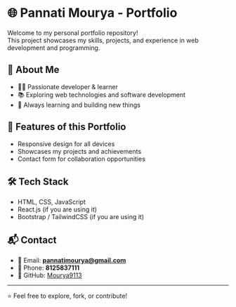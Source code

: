 
# 🌐 Pannati Mourya - Portfolio

Welcome to my personal portfolio repository!  
This project showcases my skills, projects, and experience in web development and programming.

## 🚀 About Me
- 👨‍💻 Passionate developer & learner  
- 📚 Exploring web technologies and software development  
- 🌱 Always learning and building new things  

## 📂 Features of this Portfolio
- Responsive design for all devices  
- Showcases my projects and achievements  
- Contact form for collaboration opportunities  

## 🛠️ Tech Stack
- HTML, CSS, JavaScript  
- React.js (if you are using it)  
- Bootstrap / TailwindCSS (if you are using it)  

## 📬 Contact
- 📧 Email: **pannatimourya@gmail.com**  
- 📱 Phone: **8125837111**  
- 🐙 GitHub: [Mourya9113](https://github.com/Mourya9113)  

---

⭐ Feel free to explore, fork, or contribute!  
